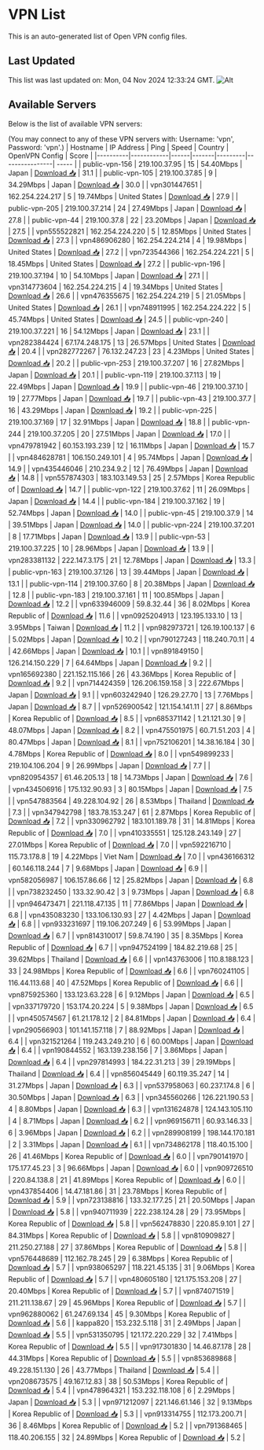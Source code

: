 # VPN List

This is an auto-generated list of Open VPN config files.

## Last Updated

This list was last updated on: Mon, 04 Nov 2024 12:33:24 GMT.
![Alt](https://repobeats.axiom.co/api/embed/186b98318ef1479477931607c1ad7d823f12451f.svg "Repobeats analytics image")

## Available Servers

Below is the list of available VPN servers:

(You may connect to any of these VPN servers with: Username: 'vpn', Password: 'vpn'.)
| Hostname | IP Address | Ping | Speed | Country | OpenVPN Config | Score |
|----------|------------|------|-------|---------|----------------| ----- |
| public-vpn-156 | 219.100.37.95 | 15 | 54.40Mbps | Japan | [Download 📥](./configs/server_0_JP.ovpn) | 31.1 |
| public-vpn-105 | 219.100.37.85 | 9 | 34.29Mbps | Japan | [Download 📥](./configs/server_1_JP.ovpn) | 30.0 |
| vpn301447651 | 162.254.224.217 | 5 | 19.74Mbps | United States | [Download 📥](./configs/server_2_US.ovpn) | 27.9 |
| public-vpn-205 | 219.100.37.214 | 24 | 27.49Mbps | Japan | [Download 📥](./configs/server_3_JP.ovpn) | 27.8 |
| public-vpn-44 | 219.100.37.8 | 22 | 23.20Mbps | Japan | [Download 📥](./configs/server_4_JP.ovpn) | 27.5 |
| vpn555522821 | 162.254.224.220 | 5 | 12.85Mbps | United States | [Download 📥](./configs/server_5_US.ovpn) | 27.3 |
| vpn486906280 | 162.254.224.214 | 4 | 19.98Mbps | United States | [Download 📥](./configs/server_6_US.ovpn) | 27.2 |
| vpn723544366 | 162.254.224.221 | 5 | 18.45Mbps | United States | [Download 📥](./configs/server_7_US.ovpn) | 27.2 |
| public-vpn-196 | 219.100.37.194 | 10 | 54.10Mbps | Japan | [Download 📥](./configs/server_8_JP.ovpn) | 27.1 |
| vpn314773604 | 162.254.224.215 | 4 | 19.34Mbps | United States | [Download 📥](./configs/server_9_US.ovpn) | 26.6 |
| vpn476355675 | 162.254.224.219 | 5 | 21.05Mbps | United States | [Download 📥](./configs/server_10_US.ovpn) | 26.1 |
| vpn748911995 | 162.254.224.222 | 5 | 45.74Mbps | United States | [Download 📥](./configs/server_11_US.ovpn) | 24.5 |
| public-vpn-240 | 219.100.37.221 | 16 | 54.12Mbps | Japan | [Download 📥](./configs/server_12_JP.ovpn) | 23.1 |
| vpn282384424 | 67.174.248.175 | 13 | 26.57Mbps | United States | [Download 📥](./configs/server_13_US.ovpn) | 20.4 |
| vpn282772267 | 76.132.247.23 | 23 | 4.23Mbps | United States | [Download 📥](./configs/server_14_US.ovpn) | 20.2 |
| public-vpn-253 | 219.100.37.207 | 16 | 27.82Mbps | Japan | [Download 📥](./configs/server_15_JP.ovpn) | 20.1 |
| public-vpn-119 | 219.100.37.113 | 19 | 22.49Mbps | Japan | [Download 📥](./configs/server_16_JP.ovpn) | 19.9 |
| public-vpn-46 | 219.100.37.10 | 19 | 27.77Mbps | Japan | [Download 📥](./configs/server_17_JP.ovpn) | 19.7 |
| public-vpn-43 | 219.100.37.7 | 16 | 43.29Mbps | Japan | [Download 📥](./configs/server_18_JP.ovpn) | 19.2 |
| public-vpn-225 | 219.100.37.169 | 17 | 32.91Mbps | Japan | [Download 📥](./configs/server_19_JP.ovpn) | 18.8 |
| public-vpn-244 | 219.100.37.205 | 20 | 27.51Mbps | Japan | [Download 📥](./configs/server_20_JP.ovpn) | 17.0 |
| vpn479781942 | 60.153.193.239 | 12 | 16.11Mbps | Japan | [Download 📥](./configs/server_21_JP.ovpn) | 15.7 |
| vpn484628781 | 106.150.249.101 | 4 | 95.74Mbps | Japan | [Download 📥](./configs/server_22_JP.ovpn) | 14.9 |
| vpn435446046 | 210.234.9.2 | 12 | 76.49Mbps | Japan | [Download 📥](./configs/server_23_JP.ovpn) | 14.8 |
| vpn557874303 | 183.103.149.53 | 25 | 2.57Mbps | Korea Republic of | [Download 📥](./configs/server_24_KR.ovpn) | 14.7 |
| public-vpn-122 | 219.100.37.62 | 11 | 26.09Mbps | Japan | [Download 📥](./configs/server_25_JP.ovpn) | 14.4 |
| public-vpn-184 | 219.100.37.162 | 19 | 52.74Mbps | Japan | [Download 📥](./configs/server_26_JP.ovpn) | 14.0 |
| public-vpn-45 | 219.100.37.9 | 14 | 39.51Mbps | Japan | [Download 📥](./configs/server_27_JP.ovpn) | 14.0 |
| public-vpn-224 | 219.100.37.201 | 8 | 17.71Mbps | Japan | [Download 📥](./configs/server_28_JP.ovpn) | 13.9 |
| public-vpn-53 | 219.100.37.225 | 10 | 28.96Mbps | Japan | [Download 📥](./configs/server_29_JP.ovpn) | 13.9 |
| vpn283381132 | 222.147.3.175 | 21 | 12.78Mbps | Japan | [Download 📥](./configs/server_30_JP.ovpn) | 13.3 |
| public-vpn-163 | 219.100.37.126 | 13 | 39.44Mbps | Japan | [Download 📥](./configs/server_31_JP.ovpn) | 13.1 |
| public-vpn-114 | 219.100.37.60 | 8 | 20.38Mbps | Japan | [Download 📥](./configs/server_32_JP.ovpn) | 12.8 |
| public-vpn-183 | 219.100.37.161 | 11 | 100.85Mbps | Japan | [Download 📥](./configs/server_33_JP.ovpn) | 12.2 |
| vpn633946009 | 59.8.32.44 | 36 | 8.02Mbps | Korea Republic of | [Download 📥](./configs/server_34_KR.ovpn) | 11.6 |
| vpn0925204913 | 123.195.133.10 | 13 | 3.95Mbps | Taiwan | [Download 📥](./configs/server_35_TW.ovpn) | 11.2 |
| vpn982973721 | 126.19.100.137 | 6 | 5.02Mbps | Japan | [Download 📥](./configs/server_36_JP.ovpn) | 10.2 |
| vpn790127243 | 118.240.70.11 | 4 | 42.66Mbps | Japan | [Download 📥](./configs/server_37_JP.ovpn) | 10.1 |
| vpn891849150 | 126.214.150.229 | 7 | 64.64Mbps | Japan | [Download 📥](./configs/server_38_JP.ovpn) | 9.2 |
| vpn165692380 | 221.152.115.166 | 26 | 43.36Mbps | Korea Republic of | [Download 📥](./configs/server_39_KR.ovpn) | 9.2 |
| vpn714424359 | 126.206.159.158 | 3 | 222.67Mbps | Japan | [Download 📥](./configs/server_40_JP.ovpn) | 9.1 |
| vpn603242940 | 126.29.27.70 | 13 | 7.76Mbps | Japan | [Download 📥](./configs/server_41_JP.ovpn) | 8.7 |
| vpn526900542 | 121.154.141.11 | 27 | 8.86Mbps | Korea Republic of | [Download 📥](./configs/server_42_KR.ovpn) | 8.5 |
| vpn685371142 | 1.21.121.30 | 9 | 48.07Mbps | Japan | [Download 📥](./configs/server_43_JP.ovpn) | 8.2 |
| vpn475501975 | 60.71.51.203 | 4 | 80.47Mbps | Japan | [Download 📥](./configs/server_44_JP.ovpn) | 8.1 |
| vpn752106201 | 14.38.16.184 | 30 | 4.78Mbps | Korea Republic of | [Download 📥](./configs/server_45_KR.ovpn) | 8.0 |
| vpn549899233 | 219.104.106.204 | 9 | 26.99Mbps | Japan | [Download 📥](./configs/server_46_JP.ovpn) | 7.7 |
| vpn820954357 | 61.46.205.13 | 18 | 14.73Mbps | Japan | [Download 📥](./configs/server_47_JP.ovpn) | 7.6 |
| vpn434506916 | 175.132.90.93 | 3 | 80.15Mbps | Japan | [Download 📥](./configs/server_48_JP.ovpn) | 7.5 |
| vpn547883564 | 49.228.104.92 | 26 | 8.53Mbps | Thailand | [Download 📥](./configs/server_49_TH.ovpn) | 7.3 |
| vpn347942798 | 183.78.153.247 | 61 | 2.87Mbps | Korea Republic of | [Download 📥](./configs/server_50_KR.ovpn) | 7.2 |
| vpn330962792 | 183.101.189.78 | 31 | 14.81Mbps | Korea Republic of | [Download 📥](./configs/server_51_KR.ovpn) | 7.0 |
| vpn410335551 | 125.128.243.149 | 27 | 27.01Mbps | Korea Republic of | [Download 📥](./configs/server_52_KR.ovpn) | 7.0 |
| vpn592216710 | 115.73.178.8 | 19 | 4.22Mbps | Viet Nam | [Download 📥](./configs/server_53_VN.ovpn) | 7.0 |
| vpn436166312 | 60.146.118.244 | 7 | 9.68Mbps | Japan | [Download 📥](./configs/server_54_JP.ovpn) | 6.9 |
| vpn582056987 | 106.157.86.66 | 12 | 25.82Mbps | Japan | [Download 📥](./configs/server_55_JP.ovpn) | 6.8 |
| vpn738232450 | 133.32.90.42 | 3 | 9.73Mbps | Japan | [Download 📥](./configs/server_56_JP.ovpn) | 6.8 |
| vpn946473471 | 221.118.47.135 | 11 | 77.86Mbps | Japan | [Download 📥](./configs/server_57_JP.ovpn) | 6.8 |
| vpn435083230 | 133.106.130.93 | 27 | 4.42Mbps | Japan | [Download 📥](./configs/server_58_JP.ovpn) | 6.8 |
| vpn933231697 | 119.106.207.249 | 6 | 53.99Mbps | Japan | [Download 📥](./configs/server_59_JP.ovpn) | 6.7 |
| vpn814310017 | 59.8.74.190 | 35 | 8.35Mbps | Korea Republic of | [Download 📥](./configs/server_60_KR.ovpn) | 6.7 |
| vpn947524199 | 184.82.219.68 | 25 | 39.62Mbps | Thailand | [Download 📥](./configs/server_61_TH.ovpn) | 6.6 |
| vpn143763006 | 110.8.188.123 | 33 | 24.98Mbps | Korea Republic of | [Download 📥](./configs/server_62_KR.ovpn) | 6.6 |
| vpn760241105 | 116.44.113.68 | 40 | 47.52Mbps | Korea Republic of | [Download 📥](./configs/server_63_KR.ovpn) | 6.6 |
| vpn875925360 | 133.123.63.228 | 6 | 9.12Mbps | Japan | [Download 📥](./configs/server_64_JP.ovpn) | 6.5 |
| vpn337179720 | 153.174.20.224 | 5 | 9.38Mbps | Japan | [Download 📥](./configs/server_65_JP.ovpn) | 6.5 |
| vpn450574567 | 61.21.178.12 | 2 | 84.81Mbps | Japan | [Download 📥](./configs/server_66_JP.ovpn) | 6.4 |
| vpn290566903 | 101.141.157.118 | 7 | 88.92Mbps | Japan | [Download 📥](./configs/server_67_JP.ovpn) | 6.4 |
| vpn321521264 | 119.243.249.210 | 6 | 60.00Mbps | Japan | [Download 📥](./configs/server_68_JP.ovpn) | 6.4 |
| vpn190844552 | 163.139.238.156 | 7 | 3.86Mbps | Japan | [Download 📥](./configs/server_69_JP.ovpn) | 6.4 |
| vpn297814993 | 184.22.31.213 | 39 | 29.19Mbps | Thailand | [Download 📥](./configs/server_70_TH.ovpn) | 6.4 |
| vpn856045449 | 60.119.35.247 | 14 | 31.27Mbps | Japan | [Download 📥](./configs/server_71_JP.ovpn) | 6.3 |
| vpn537958063 | 60.237.174.8 | 6 | 30.50Mbps | Japan | [Download 📥](./configs/server_72_JP.ovpn) | 6.3 |
| vpn345560266 | 126.221.190.53 | 4 | 8.80Mbps | Japan | [Download 📥](./configs/server_73_JP.ovpn) | 6.3 |
| vpn131624878 | 124.143.105.110 | 4 | 8.71Mbps | Japan | [Download 📥](./configs/server_74_JP.ovpn) | 6.2 |
| vpn969156711 | 60.93.146.33 | 6 | 3.96Mbps | Japan | [Download 📥](./configs/server_75_JP.ovpn) | 6.2 |
| vpn289908199 | 198.144.170.181 | 2 | 3.31Mbps | Japan | [Download 📥](./configs/server_76_JP.ovpn) | 6.1 |
| vpn734862178 | 118.40.15.100 | 26 | 41.46Mbps | Korea Republic of | [Download 📥](./configs/server_77_KR.ovpn) | 6.0 |
| vpn790141970 | 175.177.45.23 | 3 | 96.66Mbps | Japan | [Download 📥](./configs/server_78_JP.ovpn) | 6.0 |
| vpn909726510 | 220.84.138.8 | 21 | 41.89Mbps | Korea Republic of | [Download 📥](./configs/server_79_KR.ovpn) | 6.0 |
| vpn437854406 | 14.47.181.86 | 31 | 23.78Mbps | Korea Republic of | [Download 📥](./configs/server_80_KR.ovpn) | 5.9 |
| vpn723138816 | 133.32.177.25 | 21 | 20.50Mbps | Japan | [Download 📥](./configs/server_81_JP.ovpn) | 5.8 |
| vpn940711939 | 222.238.124.28 | 29 | 73.95Mbps | Korea Republic of | [Download 📥](./configs/server_82_KR.ovpn) | 5.8 |
| vpn562478830 | 220.85.9.101 | 27 | 84.31Mbps | Korea Republic of | [Download 📥](./configs/server_83_KR.ovpn) | 5.8 |
| vpn810909827 | 211.250.27.188 | 27 | 37.86Mbps | Korea Republic of | [Download 📥](./configs/server_84_KR.ovpn) | 5.8 |
| vpn576448689 | 112.162.78.245 | 29 | 6.38Mbps | Korea Republic of | [Download 📥](./configs/server_85_KR.ovpn) | 5.7 |
| vpn938065297 | 118.221.45.135 | 31 | 9.06Mbps | Korea Republic of | [Download 📥](./configs/server_86_KR.ovpn) | 5.7 |
| vpn480605180 | 121.175.153.208 | 27 | 20.40Mbps | Korea Republic of | [Download 📥](./configs/server_87_KR.ovpn) | 5.7 |
| vpn874071519 | 211.211.138.67 | 29 | 45.96Mbps | Korea Republic of | [Download 📥](./configs/server_88_KR.ovpn) | 5.7 |
| vpn962880062 | 61.247.69.134 | 45 | 9.30Mbps | Korea Republic of | [Download 📥](./configs/server_89_KR.ovpn) | 5.6 |
| kappa820 | 153.232.5.118 | 31 | 2.49Mbps | Japan | [Download 📥](./configs/server_90_JP.ovpn) | 5.5 |
| vpn531350795 | 121.172.220.229 | 32 | 7.41Mbps | Korea Republic of | [Download 📥](./configs/server_91_KR.ovpn) | 5.5 |
| vpn917301830 | 14.46.87.178 | 28 | 44.31Mbps | Korea Republic of | [Download 📥](./configs/server_92_KR.ovpn) | 5.5 |
| vpn853689868 | 49.228.151.130 | 26 | 43.77Mbps | Thailand | [Download 📥](./configs/server_93_TH.ovpn) | 5.4 |
| vpn208673575 | 49.167.12.83 | 38 | 50.53Mbps | Korea Republic of | [Download 📥](./configs/server_94_KR.ovpn) | 5.4 |
| vpn478964321 | 153.232.118.108 | 6 | 2.29Mbps | Japan | [Download 📥](./configs/server_95_JP.ovpn) | 5.3 |
| vpn971212097 | 221.146.61.146 | 32 | 9.13Mbps | Korea Republic of | [Download 📥](./configs/server_96_KR.ovpn) | 5.3 |
| vpn913314755 | 112.173.200.71 | 36 | 8.46Mbps | Korea Republic of | [Download 📥](./configs/server_97_KR.ovpn) | 5.2 |
| vpn791368465 | 118.40.206.155 | 32 | 24.89Mbps | Korea Republic of | [Download 📥](./configs/server_98_KR.ovpn) | 5.2 |
